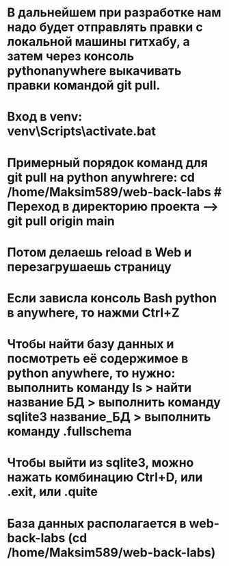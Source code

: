 # В дальнейшем при разработке нам надо будет отправлять правки с локальной машины гитхабу, а затем через консоль pythonanywhere выкачивать правки командой git pull.

# Вход в venv: venv\Scripts\activate.bat

# Примерный порядок команд для git pull на python anywhrere: cd /home/Maksim589/web-back-labs  # Переход в директорию проекта --> git pull origin main    

# Потом делаешь reload в Web и перезагрушаешь страницу

# Если зависла консоль Bash python в anywhere, то нажми Ctrl+Z

# Чтобы найти базу данных и посмотреть её содержимое в python anywhere, то нужно: выполнить команду ls > найти название БД > выполнить команду sqlite3 название_БД > выполнить команду .fullschema

# Чтобы выйти из sqlite3, можно нажать комбинацию Ctrl+D, или .exit, или .quite

# База данных располагается в web-back-labs (cd /home/Maksim589/web-back-labs)